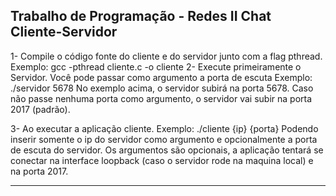 Trabalho de Programação - Redes II
Chat Cliente-Servidor
-----------------------------------------

1- Compile o código fonte do cliente e do servidor junto com a flag pthread.
	Exemplo: gcc -pthread cliente.c -o cliente
2- Execute primeiramente o Servidor. Você pode passar como argumento a porta 
de escuta
	Exemplo: ./servidor 5678
   No exemplo acima, o servidor subirá na porta 5678. Caso não passe nenhuma
porta como argumento, o servidor vai subir na porta 2017 (padrão).

3- Ao executar a aplicação cliente.
	Exemplo: ./cliente {ip} {porta}
   Podendo inserir somente o ip do servidor como argumento e opcionalmente a
porta de escuta do servidor.
   Os argumentos são opcionais, a aplicação tentará se conectar na interface
loopback (caso o servidor rode na maquina local) e na porta 2017.

-----------------------------------------